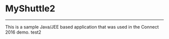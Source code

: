 # MyShuttle2
-------------

This is a sample Java/JEE based application that was used in the Connect 2016 demo. 
test2
